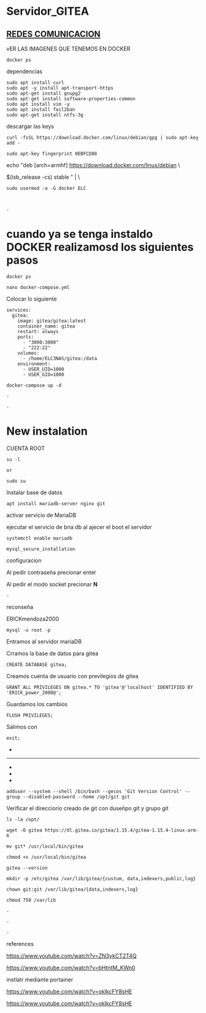 # Servidor_GITEA

## [REDES COMUNICACION](https://github.com/ErickLopC/COMUN_REDES)

vER LAS IMAGENES QUE TENEMOS EN DOCKER
```
docker ps

```
dependencias 
```
sudo apt install curl
sudo apt -y install apt-transport-https
sudo apt-get install gnupg2
sudo apt-get install software-properties-common
sudo apt install vim -y
sudo apt install fail2ban
sudo apt-get install ntfs-3g
```

descargar las keys 
```
curl -fsSL https://download.docker.com/linux/debian/gpg | sudo apt-key add -
```

```
sudo apt-key fingerprint 0EBFCD88
```

echo "deb [arch=armhf] https://download.docker.com/linux/debian \

$(lsb_release -cs) stable " | \

```
sudo usermod -a -G docker ELC
```



```


```


```
-
```
# cuando ya se tenga instaldo DOCKER realizamosd los siguientes pasos

```
docker ps

```

```
nano docker-compose.yml

```

Colocar lo siguiente 
```
services:
  gitea:
    image: gitea/gitea:latest
    container_name: gitea
    restart: always
    ports:
      - "3000:3000"
      - "222:22"
    volumes:
      - /home/ELC3NAS/gitea:/data
    environment:
      - USER_UID=1000
      - USER_GID=1000

```


```
docker-compose up -d
```

```
-
```

```
-
```

# New instalation
CUENTA ROOT 
```
su -l

or

sudo su
```
Instalar base de datos
```
apt install mariadb-server nginx git

```
activar servicio de MariaDB 

ejecutar el servicio de bria db al ajecer el boot el servidor
```
systemctl enable mariadb

```

```
mysql_secure_installation
```

configuracion 

Al pedir contraseña precionar enter 

Al pedir el modo socket precionar **N**
```
-
```
reconseña 

ERICKmendoza2000
```
mysql -u root -p

```
Entramos al servidor mariaDB

Crramos la base de datos para gitea
```
CREATE DATABASE gitea;
```

Creamos cuenta de usuario con previlegios de gitea

```
GRANT ALL PRIVILEGES ON gitea.* TO 'gitea'@'localhost' IDENTIFIED BY 'ERICK_power_2000@';
```

Guardamos los cambios 

```
FLUSH PRIVILEGES;
```
Salimos con 

```
exit;

```
-
---

-
-

-


```
adduser --system --shell /bin/bash --gecos 'Git Version Control' --group --disabled-password --home /opt/git git
```

Verificar el direcciorio creado de git con duseñpo git y grupo git 
```
ls -la /opt/
```


```
wget -O gitea https://dl.gitea.io/gitea/1.15.4/gitea-1.15.4-linux-arm-6

```


```
mv git* /usr/local/bin/gitea
```


```
chmod +x /usr/local/bin/gitea
```



```
gitea --version
```


```
mkdir -p /etc/gitea /var/lib/gitea/{custum, data,indexers,public,log}

```

```
chown git:git /var/lib/gitea/{data,indexers,log}
```


```
chmod 750 /var/lib
```

```
-
```


```
-
```
```
-
```









references


https://www.youtube.com/watch?v=ZN3ykCT2T4Q

https://www.youtube.com/watch?v=bHtntM_KWn0


instlatr mediante portainer 

https://www.youtube.com/watch?v=oklkcFY8sHE

https://www.youtube.com/watch?v=oklkcFY8sHE

